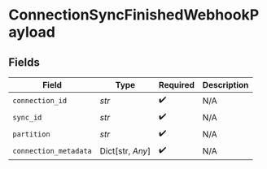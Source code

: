 # ConnectionSyncFinishedWebhookPayload


## Fields

| Field                 | Type                  | Required              | Description           |
| --------------------- | --------------------- | --------------------- | --------------------- |
| `connection_id`       | *str*                 | :heavy_check_mark:    | N/A                   |
| `sync_id`             | *str*                 | :heavy_check_mark:    | N/A                   |
| `partition`           | *str*                 | :heavy_check_mark:    | N/A                   |
| `connection_metadata` | Dict[str, *Any*]      | :heavy_check_mark:    | N/A                   |